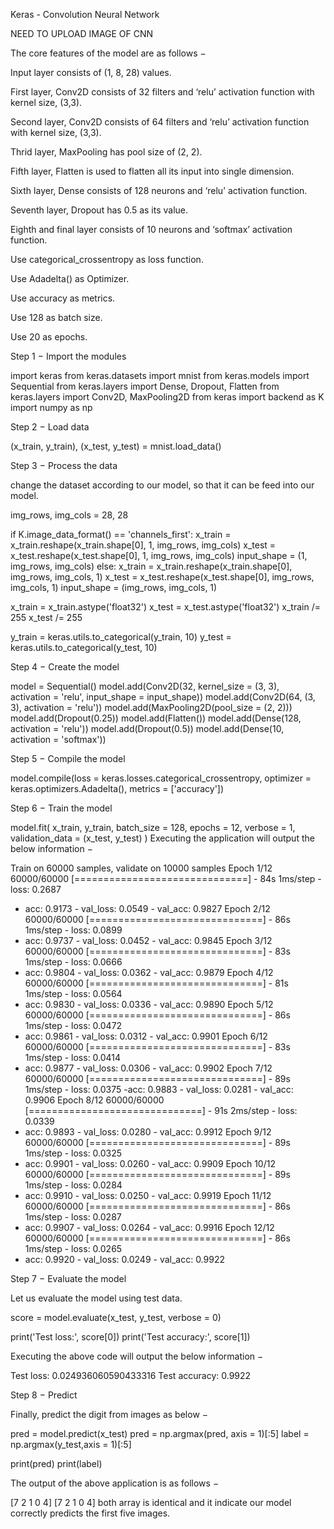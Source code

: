 Keras - Convolution Neural Network

NEED TO UPLOAD IMAGE OF CNN

The core features of the model are as follows −

Input layer consists of (1, 8, 28) values.

First layer, Conv2D consists of 32 filters and ‘relu’ activation function with kernel size, (3,3).

Second layer, Conv2D consists of 64 filters and ‘relu’ activation function with kernel size, (3,3).

Thrid layer, MaxPooling has pool size of (2, 2).

Fifth layer, Flatten is used to flatten all its input into single dimension.

Sixth layer, Dense consists of 128 neurons and ‘relu’ activation function.

Seventh layer, Dropout has 0.5 as its value.

Eighth and final layer consists of 10 neurons and ‘softmax’ activation function.

Use categorical_crossentropy as loss function.

Use Adadelta() as Optimizer.

Use accuracy as metrics.

Use 128 as batch size.

Use 20 as epochs.

Step 1 − Import the modules

import keras 
from keras.datasets import mnist 
from keras.models import Sequential 
from keras.layers import Dense, Dropout, Flatten 
from keras.layers import Conv2D, MaxPooling2D 
from keras import backend as K 
import numpy as np

Step 2 − Load data


(x_train, y_train), (x_test, y_test) = mnist.load_data()

Step 3 − Process the data

change the dataset according to our model, so that it can be feed into our model.

img_rows, img_cols = 28, 28 

if K.image_data_format() == 'channels_first': 
   x_train = x_train.reshape(x_train.shape[0], 1, img_rows, img_cols) 
   x_test = x_test.reshape(x_test.shape[0], 1, img_rows, img_cols) 
   input_shape = (1, img_rows, img_cols) 
else: 
   x_train = x_train.reshape(x_train.shape[0], img_rows, img_cols, 1) 
   x_test = x_test.reshape(x_test.shape[0], img_rows, img_cols, 1) 
   input_shape = (img_rows, img_cols, 1) 
   
x_train = x_train.astype('float32') 
x_test = x_test.astype('float32') 
x_train /= 255 
x_test /= 255 

y_train = keras.utils.to_categorical(y_train, 10) 
y_test = keras.utils.to_categorical(y_test, 10)


Step 4 − Create the model

model = Sequential() 
model.add(Conv2D(32, kernel_size = (3, 3),  
   activation = 'relu', input_shape = input_shape)) 
model.add(Conv2D(64, (3, 3), activation = 'relu')) 
model.add(MaxPooling2D(pool_size = (2, 2))) 
model.add(Dropout(0.25)) model.add(Flatten()) 
model.add(Dense(128, activation = 'relu')) 
model.add(Dropout(0.5)) 
model.add(Dense(10, activation = 'softmax'))

Step 5 − Compile the model

model.compile(loss = keras.losses.categorical_crossentropy, 
   optimizer = keras.optimizers.Adadelta(), metrics = ['accuracy'])


Step 6 − Train the model

model.fit(
   x_train, y_train, 
   batch_size = 128, 
   epochs = 12, 
   verbose = 1, 
   validation_data = (x_test, y_test)
)
Executing the application will output the below information −

Train on 60000 samples, validate on 10000 samples Epoch 1/12 
60000/60000 [==============================] - 84s 1ms/step - loss: 0.2687 
- acc: 0.9173 - val_loss: 0.0549 - val_acc: 0.9827 Epoch 2/12 
60000/60000 [==============================] - 86s 1ms/step - loss: 0.0899 
- acc: 0.9737 - val_loss: 0.0452 - val_acc: 0.9845 Epoch 3/12 
60000/60000 [==============================] - 83s 1ms/step - loss: 0.0666 
- acc: 0.9804 - val_loss: 0.0362 - val_acc: 0.9879 Epoch 4/12 
60000/60000 [==============================] - 81s 1ms/step - loss: 0.0564 
- acc: 0.9830 - val_loss: 0.0336 - val_acc: 0.9890 Epoch 5/12 
60000/60000 [==============================] - 86s 1ms/step - loss: 0.0472 
- acc: 0.9861 - val_loss: 0.0312 - val_acc: 0.9901 Epoch 6/12 
60000/60000 [==============================] - 83s 1ms/step - loss: 0.0414 
- acc: 0.9877 - val_loss: 0.0306 - val_acc: 0.9902 Epoch 7/12 
60000/60000 [==============================] - 89s 1ms/step - loss: 0.0375 
-acc: 0.9883 - val_loss: 0.0281 - val_acc: 0.9906 Epoch 8/12 
60000/60000 [==============================] - 91s 2ms/step - loss: 0.0339 
- acc: 0.9893 - val_loss: 0.0280 - val_acc: 0.9912 Epoch 9/12 
60000/60000 [==============================] - 89s 1ms/step - loss: 0.0325 
- acc: 0.9901 - val_loss: 0.0260 - val_acc: 0.9909 Epoch 10/12 
60000/60000 [==============================] - 89s 1ms/step - loss: 0.0284 
- acc: 0.9910 - val_loss: 0.0250 - val_acc: 0.9919 Epoch 11/12 
60000/60000 [==============================] - 86s 1ms/step - loss: 0.0287 
- acc: 0.9907 - val_loss: 0.0264 - val_acc: 0.9916 Epoch 12/12 
60000/60000 [==============================] - 86s 1ms/step - loss: 0.0265 
- acc: 0.9920 - val_loss: 0.0249 - val_acc: 0.9922

Step 7 − Evaluate the model

Let us evaluate the model using test data.

score = model.evaluate(x_test, y_test, verbose = 0) 

print('Test loss:', score[0]) 
print('Test accuracy:', score[1])

Executing the above code will output the below information −

Test loss: 0.024936060590433316 
Test accuracy: 0.9922

Step 8 − Predict

Finally, predict the digit from images as below −

pred = model.predict(x_test) 
pred = np.argmax(pred, axis = 1)[:5] 
label = np.argmax(y_test,axis = 1)[:5] 

print(pred) 
print(label)

The output of the above application is as follows −

[7 2 1 0 4] 
[7 2 1 0 4]
both array is identical and it indicate our model correctly predicts the first five images.

